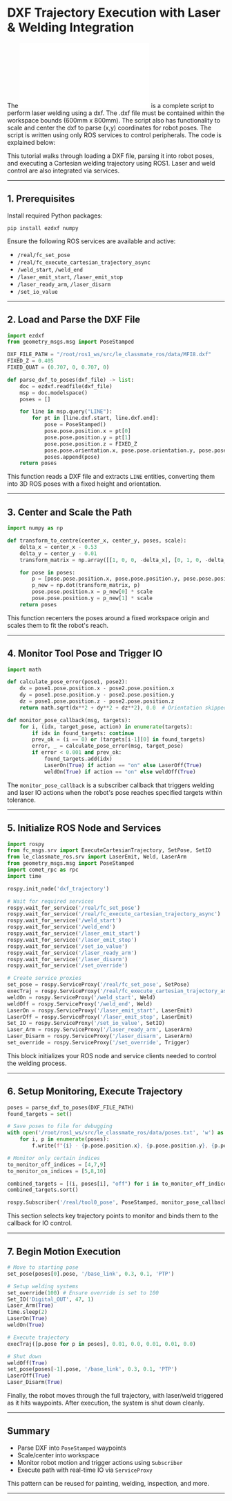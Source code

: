 # DXF Trajectory Execution with Laser & Welding Integration

The ![dxf_script.py](scripts/dxf_script.py) is a complete script to perform laser welding using a dxf. The .dxf file must be contained within the workspace bounds (600mm x 800mm). The script also has functionality to scale and center the dxf to parse (x,y) coordinates for robot poses. The script is written using only ROS services to control peripherals. The code is explained below:

This tutorial walks through loading a DXF file, parsing it into robot poses, and executing a Cartesian welding trajectory using ROS1. Laser and weld control are also integrated via services.

---

## 1. Prerequisites

Install required Python packages:

```
pip install ezdxf numpy
```

Ensure the following ROS services are available and active:

- `/real/fc_set_pose`
- `/real/fc_execute_cartesian_trajectory_async`
- `/weld_start`, `/weld_end`
- `/laser_emit_start`, `/laser_emit_stop`
- `/laser_ready_arm`, `/laser_disarm`
- `/set_io_value`

---

## 2. Load and Parse the DXF File

```python
import ezdxf
from geometry_msgs.msg import PoseStamped

DXF_FILE_PATH = "/root/ros1_ws/src/le_classmate_ros/data/MFI8.dxf"
FIXED_Z = 0.405
FIXED_QUAT = (0.707, 0, 0.707, 0)

def parse_dxf_to_poses(dxf_file) -> list:
    doc = ezdxf.readfile(dxf_file)
    msp = doc.modelspace()
    poses = []

    for line in msp.query("LINE"):
        for pt in [line.dxf.start, line.dxf.end]:
            pose = PoseStamped()
            pose.pose.position.x = pt[0]
            pose.pose.position.y = pt[1]
            pose.pose.position.z = FIXED_Z
            pose.pose.orientation.x, pose.pose.orientation.y, pose.pose.orientation.z, pose.pose.orientation.w = FIXED_QUAT
            poses.append(pose)
    return poses
```

This function reads a DXF file and extracts `LINE` entities, converting them into 3D ROS poses with a fixed height and orientation.

---

## 3. Center and Scale the Path

```python
import numpy as np

def transform_to_centre(center_x, center_y, poses, scale):
    delta_x = center_x - 0.53
    delta_y = center_y - 0.01
    transform_matrix = np.array([[1, 0, 0, -delta_x], [0, 1, 0, -delta_y], [0, 0, 1, 0], [0, 0, 0, 1]])

    for pose in poses:
        p = [pose.pose.position.x, pose.pose.position.y, pose.pose.position.z, 1]
        p_new = np.dot(transform_matrix, p)
        pose.pose.position.x = p_new[0] * scale
        pose.pose.position.y = p_new[1] * scale
    return poses
```

This function recenters the poses around a fixed workspace origin and scales them to fit the robot's reach.

---

## 4. Monitor Tool Pose and Trigger IO

```python
import math

def calculate_pose_error(pose1, pose2):
    dx = pose1.pose.position.x - pose2.pose.position.x
    dy = pose1.pose.position.y - pose2.pose.position.y
    dz = pose1.pose.position.z - pose2.pose.position.z
    return math.sqrt(dx**2 + dy**2 + dz**2), 0.0  # Orientation skipped for simplicity

def monitor_pose_callback(msg, targets):
    for i, (idx, target_pose, action) in enumerate(targets):
        if idx in found_targets: continue
        prev_ok = (i == 0) or (targets[i-1][0] in found_targets)
        error, _ = calculate_pose_error(msg, target_pose)
        if error < 0.001 and prev_ok:
            found_targets.add(idx)
            LaserOn(True) if action == "on" else LaserOff(True)
            weldOn(True) if action == "on" else weldOff(True)
```

The `monitor_pose_callback` is a subscriber callback that triggers welding and laser IO actions when the robot's pose reaches specified targets within tolerance.

---

## 5. Initialize ROS Node and Services

```python
import rospy
from fc_msgs.srv import ExecuteCartesianTrajectory, SetPose, SetIO
from le_classmate_ros.srv import LaserEmit, Weld, LaserArm
from geometry_msgs.msg import PoseStamped
import comet_rpc as rpc
import time

rospy.init_node('dxf_trajectory')

# Wait for required services
rospy.wait_for_service('/real/fc_set_pose')
rospy.wait_for_service('/real/fc_execute_cartesian_trajectory_async')
rospy.wait_for_service('/weld_start')
rospy.wait_for_service('/weld_end')
rospy.wait_for_service('/laser_emit_start')
rospy.wait_for_service('/laser_emit_stop')
rospy.wait_for_service('/set_io_value')
rospy.wait_for_service('/laser_ready_arm')
rospy.wait_for_service('/laser_disarm')
rospy.wait_for_service('/set_override')

# Create service proxies
set_pose = rospy.ServiceProxy('/real/fc_set_pose', SetPose)
execTraj = rospy.ServiceProxy('/real/fc_execute_cartesian_trajectory_async', ExecuteCartesianTrajectory)
weldOn = rospy.ServiceProxy('/weld_start', Weld)
weldOff = rospy.ServiceProxy('/weld_end', Weld)
LaserOn = rospy.ServiceProxy('/laser_emit_start', LaserEmit)
LaserOff = rospy.ServiceProxy('/laser_emit_stop', LaserEmit)
Set_IO = rospy.ServiceProxy('/set_io_value', SetIO)
Laser_Arm = rospy.ServiceProxy('/laser_ready_arm', LaserArm)
Laser_Disarm = rospy.ServiceProxy('/laser_disarm', LaserArm)
set_override = rospy.ServiceProxy('/set_override', Trigger)
```

This block initializes your ROS node and service clients needed to control the welding process.

---

## 6. Setup Monitoring, Execute Trajectory

```python
poses = parse_dxf_to_poses(DXF_FILE_PATH)
found_targets = set()

# Save poses to file for debugging
with open('/root/ros1_ws/src/le_classmate_ros/data/poses.txt', 'w') as f:
    for i, p in enumerate(poses):
        f.write(f"{i} - {p.pose.position.x}, {p.pose.position.y}, {p.pose.position.z}\n")

# Monitor only certain indices
to_monitor_off_indices = [4,7,9]
to_monitor_on_indices = [5,8,10]

combined_targets = [(i, poses[i], "off") for i in to_monitor_off_indices] +                    [(i, poses[i], "on") for i in to_monitor_on_indices]
combined_targets.sort()

rospy.Subscriber('/real/tool0_pose', PoseStamped, monitor_pose_callback, callback_args=(combined_targets,))
```

This section selects key trajectory points to monitor and binds them to the callback for IO control.

---

## 7. Begin Motion Execution

```python
# Move to starting pose
set_pose(poses[0].pose, '/base_link', 0.3, 0.1, 'PTP')

# Setup welding systems
set_override(100) # Ensure override is set to 100
Set_IO('Digital_OUT', 47, 1)
Laser_Arm(True)
time.sleep(2)
LaserOn(True)
weldOn(True)

# Execute trajectory
execTraj([p.pose for p in poses], 0.01, 0.0, 0.01, 0.01, 0.0)

# Shut down
weldOff(True)
set_pose(poses[-1].pose, '/base_link', 0.3, 0.1, 'PTP')
LaserOff(True)
Laser_Disarm(True)
```

Finally, the robot moves through the full trajectory, with laser/weld triggered as it hits waypoints. After execution, the system is shut down cleanly.

---

## Summary

- Parse DXF into `PoseStamped` waypoints
- Scale/center into workspace
- Monitor robot motion and trigger actions using `Subscriber`
- Execute path with real-time IO via `ServiceProxy`

This pattern can be reused for painting, welding, inspection, and more.

---
